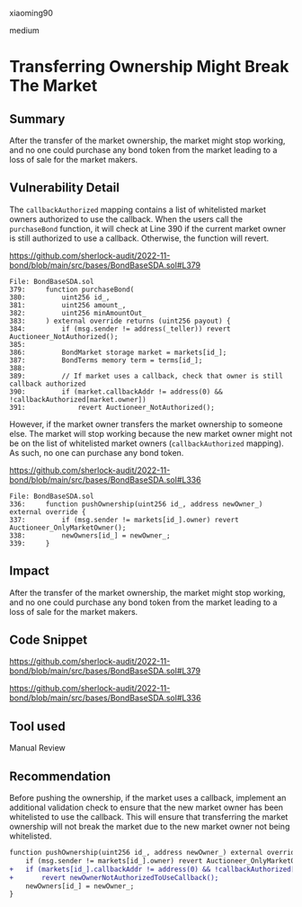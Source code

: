 xiaoming90

medium

# Transferring Ownership Might Break The Market

## Summary

After the transfer of the market ownership, the market might stop working, and no one could purchase any bond token from the market leading to a loss of sale for the market makers.

## Vulnerability Detail

The `callbackAuthorized` mapping contains a list of whitelisted market owners authorized to use the callback. When the users call the `purchaseBond` function, it will check at Line 390 if the current market owner is still authorized to use a callback. Otherwise, the function will revert.

https://github.com/sherlock-audit/2022-11-bond/blob/main/src/bases/BondBaseSDA.sol#L379

```solidity
File: BondBaseSDA.sol
379:     function purchaseBond(
380:         uint256 id_,
381:         uint256 amount_,
382:         uint256 minAmountOut_
383:     ) external override returns (uint256 payout) {
384:         if (msg.sender != address(_teller)) revert Auctioneer_NotAuthorized();
385: 
386:         BondMarket storage market = markets[id_];
387:         BondTerms memory term = terms[id_];
388: 
389:         // If market uses a callback, check that owner is still callback authorized
390:         if (market.callbackAddr != address(0) && !callbackAuthorized[market.owner])
391:             revert Auctioneer_NotAuthorized();
```

However, if the market owner transfers the market ownership to someone else. The market will stop working because the new market owner might not be on the list of whitelisted market owners (`callbackAuthorized` mapping). As such, no one can purchase any bond token.

https://github.com/sherlock-audit/2022-11-bond/blob/main/src/bases/BondBaseSDA.sol#L336

```solidity
File: BondBaseSDA.sol
336:     function pushOwnership(uint256 id_, address newOwner_) external override {
337:         if (msg.sender != markets[id_].owner) revert Auctioneer_OnlyMarketOwner();
338:         newOwners[id_] = newOwner_;
339:     }
```

## Impact

After the transfer of the market ownership, the market might stop working, and no one could purchase any bond token from the market leading to a loss of sale for the market makers.

## Code Snippet

https://github.com/sherlock-audit/2022-11-bond/blob/main/src/bases/BondBaseSDA.sol#L379

https://github.com/sherlock-audit/2022-11-bond/blob/main/src/bases/BondBaseSDA.sol#L336

## Tool used

Manual Review

## Recommendation

Before pushing the ownership, if the market uses a callback, implement an additional validation check to ensure that the new market owner has been whitelisted to use the callback. This will ensure that transferring the market ownership will not break the market due to the new market owner not being whitelisted.

```diff
function pushOwnership(uint256 id_, address newOwner_) external override {
    if (msg.sender != markets[id_].owner) revert Auctioneer_OnlyMarketOwner();
+   if (markets[id_].callbackAddr != address(0) && !callbackAuthorized[newOwner_])
+   	revert newOwnerNotAuthorizedToUseCallback();
    newOwners[id_] = newOwner_;
}
```